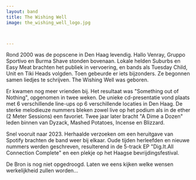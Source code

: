```yaml
---
layout: band
title: The Wishing Well
image: the_wishing_well_logo.jpg



---
```


Rond 2000 was de popscene in Den Haag levendig. Hallo Venray, Gruppo Sportivo en Burma Shave stonden bovenaan. Lokale helden Suburbs en Easy Meat brachten het publiek in vervoering, en bands als Tuesday Child, Unit en Tiki Heads volgden. Toen gebeurde er iets bijzonders. Ze begonnen samen liedjes te schrijven. The Wishing Well was geboren.

Er kwamen nog meer vrienden bij. Het resultaat was "Something out of Nothing", opgenomen in twee weken. De unieke cd-presentatie vond plaats met 6 verschillende line-ups op 6 verschillende locaties in Den Haag. De sterke melodieuze nummers bleken zowel live op het podium als in de ether (2 Meter Sessions) een favoriet. Twee jaar later bracht "A Dime a Dozen" leden binnen van Dyzack, Mashed Potatoes, Incense en Blizzard.

Snel vooruit naar 2023. Herhaalde verzoeken om een heruitgave van Spotify brachten de band weer bij elkaar. Oude tijden herleefden en nieuwe nummers werden geschreven, resulterend in de 5-track EP "Dig.It.All Connection Complete" en een plekje op het Haagse bevrijdingsfestival.

De Bron is nog niet opgedroogd. Laten we eens kijken welke wensen werkelijkheid zullen worden…

